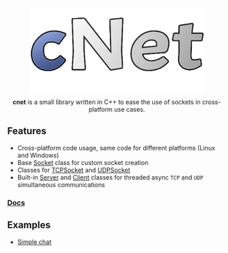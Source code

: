 <div align="center">

<a href="https://murkyyt.github.io/cnet"><img width=400 src="logo/cNetLogo.png" alt="logo" align="center"/></a>

<p><b>cnet</b> is a small library written in C++ to ease the use of sockets in cross-platform use cases. </p>

</div>

## Features
- Cross-platform code usage, same code for different platforms (Linux and Windows)
- Base [Socket](docs/classes/socket.md) class for custom socket creation
- Classes for [TCPSocket](docs/classes/tcpsocket.md) and [UDPSocket](docs/classes/udpsocket.md)
- Built-in [Server](docs/classes/server.md) and [Client]((docs/classes/client.md)) classes for threaded async `TCP` and `UDP` simultaneous communications

### [Docs](https://murkyyt.github.io/cnet)

## Examples

- [Simple chat](src/examples/chat/README.md)
